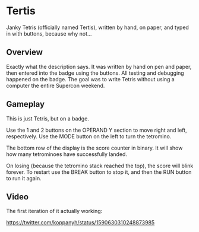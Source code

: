 # Tertis

Janky Tetris (officially named Tertis), written by hand, on paper, and typed in with
buttons, because why not...

## Overview

Exactly what the description says. It was written by hand on pen and paper, then entered
into the badge using the buttons. All testing and debugging happened on the badge. The
goal was to write Tetris without using a computer the entire Supercon weekend.

## Gameplay

This is just Tetris, but on a badge.

Use the 1 and 2 buttons on the OPERAND Y section to move right and left, respectively.
Use the MODE button on the left to turn the tetromino.

The bottom row of the display is the score counter in binary. It will show how many
tetrominoes have successfully landed.

On losing (because the tetromino stack reached the top), the score will blink forever. To
restart use the BREAK button to stop it, and then the RUN button to run it again.

## Video

The first iteration of it actually working:

https://twitter.com/koppanyh/status/1590630310248873985

